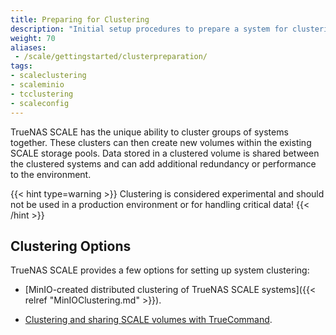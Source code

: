 ```yaml
---
title: Preparing for Clustering
description: "Initial setup procedures to prepare a system for clustering."
weight: 70
aliases:
 - /scale/gettingstarted/clusterpreparation/
tags:
- scaleclustering
- scaleminio
- tcclustering
- scaleconfig
---
```




TrueNAS SCALE has the unique ability to cluster groups of systems together. These clusters can then create new volumes within the existing SCALE storage pools. Data stored in a clustered volume is shared between the clustered systems and can add additional redundancy or performance to the environment.

{{< hint type=warning >}}
Clustering is considered experimental and should not be used in a production environment or for handling critical data!
{{< /hint >}}

## Clustering Options

TrueNAS SCALE provides a few options for setting up system clustering:

* [MinIO-created distributed clustering of TrueNAS SCALE systems]({{< relref "MinIOClustering.md" >}}).

* [Clustering and sharing SCALE volumes with TrueCommand](https://www.truenas.com/docs/solutions/integrations/smbclustering/).
